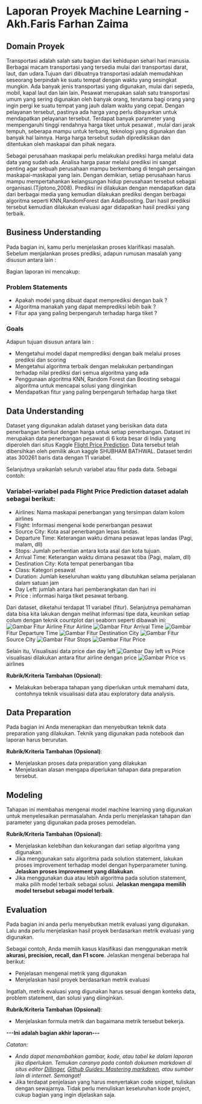 # Laporan Proyek Machine Learning - Akh.Faris Farhan Zaima

## Domain Proyek

Transportasi adalah salah satu bagian dari kehidupan sehari hari manusia. Berbagai macam transportasi yang tersedia mulai dari transportasi darat, laut, dan udara.Tujuan dari dibuatnya transportasi adalah memudahkan seseorang berpindah ke suatu tempat dengan waktu yang sesingkat mungkin. Ada banyak jenis transportasi yang digunakan, mulai dari sepeda, mobil, kapal laut dan lain lain. Pesawat merupakan salah satu transportasi umum yang sering digunakan oleh banyak orang, terutama bagi orang yang ingin pergi ke suatu tempat yang jauh dalam waktu yang cepat. Dengan pelayanan tersebut, pastinya ada harga yang perlu dibayarkan untuk mendapatkan pelayanan tersebut. Terdapat banyak parameter yang mempengaruhi tinggi rendahnya harga tiket untuk pesawat , mulai dari jarak tempuh, seberapa mampu untuk terbang, teknologi yang digunakan dan banyak hal lainnya. Harga harga tersebut sudah diprediksikan dan ditentukan oleh maskapai dan pihak negara. 

Sebagai perusahaan maskapai perlu melakukan prediksi harga melalui data data yang sudah ada. Analisa harga pasar melalui prediksi ini sangat penting agar sebuah perusahaan mampu berkembang di tengah persaingan maskapai-maskapai yang lain. Dengan demikian, setiap perusahaan harus mampu mempertahankan kelangsungan hidup perusahaan tersebut sebagai organisasi.(Tjiptono,2008). Prediksi ini dilakukan dengan mendapatkan data dari berbagai media yang kemudian dilakukan prediksi dengan berbagai algoritma seperti KNN,RandomForest dan AdaBoosting. Dari hasil prediksi tersebut kemudian dilakukan evaluasi agar didapatkan hasil prediksi yang terbaik.


## Business Understanding

Pada bagian ini, kamu perlu menjelaskan proses klarifikasi masalah.
Sebelum menjalankan proses prediksi, adapun rumusan masalah yang disusun antara lain :

Bagian laporan ini mencakup:

### Problem Statements
- Apakah model yang dibuat dapat memprediksi dengan baik ?
- Algoritma manakah yang dapat memprediksi lebih baik ?
- Fitur apa yang paling berpengaruh terhadap harga tiket ?

### Goals
Adapun tujuan disusun antara lain :
- Mengetahui model dapat memprediksi dengan baik melalui proses prediksi dan scoring
- Mengetahui algoritma terbaik dengan melakukan perbandingan terhadap nilai prediksi dari semua algoritma yang ada
- Penggunaan algoritma KNN, Random Forest dan Boosting sebagai algoritma untuk mencapai solusi  yang diinginkan
- Mendapatkan fitur yang paling berpengaruh terhadap harga tiket

## Data Understanding

Dataset yang digunakan adalah dataset yang berisikan data data penerbangan berikut dengan harga untuk setiap penerbangan. Dataset ini merupakan data penerbangan pesawat di 6 kota besar di India yang diperoleh dari situs Kaggle [Flight Price Prediction](https://www.kaggle.com/datasets/shubhambathwal/flight-price-prediction). Data tersebut telah dibersihkan oleh pemilik akun kaggle SHUBHAM BATHWAL. Dataset terdiri atas 300261 baris data dengan 11 variabel. 

Selanjutnya uraikanlah seluruh variabel atau fitur pada data. Sebagai contoh:  

### Variabel-variabel pada Flight Price Prediction dataset adalah sebagai berikut:
- Airlines: Nama maskapai penerbangan yang tersimpan dalam kolom airlines
- Flight:  Informasi mengenai kode penerbangan pesawat
- Source City: Kota asal penerbangan lepas landas. 
- Departure Time: Keterangan waktu dimana pesawat lepas landas (Pagi, malam, dll)
- Stops:  Jumlah perhentian antara kota asal dan kota tujuan.
- Arrival Time: Keterangan waktu dimana pesawat tiba (Pagi, malam, dll)
- Destination City: Kota tempat penerbangan tiba
- Class: Kategori pesawat
- Duration: Jumlah keseluruhan waktu yang dibutuhkan selama perjalanan dalam satuan jam 
- Day Left: jumlah antara hari pemberangkatan dan hari ini
- Price : informasi harga tiket pesawat terbang.

Dari dataset, diketahui terdapat  11 variabel (fitur). Selanjutnya pemahaman data bisa kita lakukan dengan melihat informasi tipe data, keunikan setiap colum dengan teknik countplot dari seaborn seperti dibawah ini:
![Gambar Fitur Airline](https://github.com/akhfarisfz/MLTerapan_1/blob/cfc935685dfae2f8480395d0de8435ca66ccbe12/Airlines.png)
Fitur Airline
![Gambar](https://github.com/akhfarisfz/MLTerapan_1/blob/88bd95ae0fd2f0e77669579ad452a7266f0c2c72/Arrival%20Time.png)
Fitur Arrival Time
![Gambar](https://github.com/akhfarisfz/MLTerapan_1/blob/88bd95ae0fd2f0e77669579ad452a7266f0c2c72/Departure%20Time.png)
Fitur Departure Time
![Gambar](https://github.com/akhfarisfz/MLTerapan_1/blob/88bd95ae0fd2f0e77669579ad452a7266f0c2c72/Destination%20City.png)
Fitur Destination City
![Gambar](https://github.com/akhfarisfz/MLTerapan_1/blob/88bd95ae0fd2f0e77669579ad452a7266f0c2c72/Source%20City.png)
Fitur Source City
![Gambar](https://github.com/akhfarisfz/MLTerapan_1/blob/88bd95ae0fd2f0e77669579ad452a7266f0c2c72/Stops.png)
Fitur Stops
![Gambar](https://github.com/akhfarisfz/MLTerapan_1/blob/88bd95ae0fd2f0e77669579ad452a7266f0c2c72/Prive.png)
Fitur Price 

Selain itu, Visualisasi data price dan day left
![Gambar](https://github.com/akhfarisfz/MLTerapan_1/blob/88bd95ae0fd2f0e77669579ad452a7266f0c2c72/Day_left.png)
Day left vs Price
visualisasi dilakukan antara fitur airline dengan price
![Gambar](https://github.com/akhfarisfz/MLTerapan_1/blob/88bd95ae0fd2f0e77669579ad452a7266f0c2c72/price%20vs%20airline.png)
Price vs airlines




**Rubrik/Kriteria Tambahan (Opsional)**:
- Melakukan beberapa tahapan yang diperlukan untuk memahami data, contohnya teknik visualisasi data atau exploratory data analysis.

## Data Preparation
Pada bagian ini Anda menerapkan dan menyebutkan teknik data preparation yang dilakukan. Teknik yang digunakan pada notebook dan laporan harus berurutan.

**Rubrik/Kriteria Tambahan (Opsional)**: 
- Menjelaskan proses data preparation yang dilakukan
- Menjelaskan alasan mengapa diperlukan tahapan data preparation tersebut.

## Modeling
Tahapan ini membahas mengenai model machine learning yang digunakan untuk menyelesaikan permasalahan. Anda perlu menjelaskan tahapan dan parameter yang digunakan pada proses pemodelan.

**Rubrik/Kriteria Tambahan (Opsional)**: 
- Menjelaskan kelebihan dan kekurangan dari setiap algoritma yang digunakan.
- Jika menggunakan satu algoritma pada solution statement, lakukan proses improvement terhadap model dengan hyperparameter tuning. **Jelaskan proses improvement yang dilakukan**.
- Jika menggunakan dua atau lebih algoritma pada solution statement, maka pilih model terbaik sebagai solusi. **Jelaskan mengapa memilih model tersebut sebagai model terbaik**.

## Evaluation
Pada bagian ini anda perlu menyebutkan metrik evaluasi yang digunakan. Lalu anda perlu menjelaskan hasil proyek berdasarkan metrik evaluasi yang digunakan.

Sebagai contoh, Anda memiih kasus klasifikasi dan menggunakan metrik **akurasi, precision, recall, dan F1 score**. Jelaskan mengenai beberapa hal berikut:
- Penjelasan mengenai metrik yang digunakan
- Menjelaskan hasil proyek berdasarkan metrik evaluasi

Ingatlah, metrik evaluasi yang digunakan harus sesuai dengan konteks data, problem statement, dan solusi yang diinginkan.

**Rubrik/Kriteria Tambahan (Opsional)**: 
- Menjelaskan formula metrik dan bagaimana metrik tersebut bekerja.

**---Ini adalah bagian akhir laporan---**

_Catatan:_
- _Anda dapat menambahkan gambar, kode, atau tabel ke dalam laporan jika diperlukan. Temukan caranya pada contoh dokumen markdown di situs editor [Dillinger](https://dillinger.io/), [Github Guides: Mastering markdown](https://guides.github.com/features/mastering-markdown/), atau sumber lain di internet. Semangat!_
- Jika terdapat penjelasan yang harus menyertakan code snippet, tuliskan dengan sewajarnya. Tidak perlu menuliskan keseluruhan kode project, cukup bagian yang ingin dijelaskan saja.

